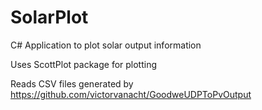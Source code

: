 # SolarPlot
C# Application to plot solar output information

Uses ScottPlot package for plotting

Reads CSV files generated by <https://github.com/victorvanacht/GoodweUDPToPvOutput>


